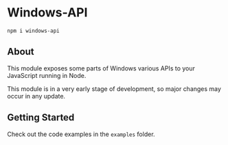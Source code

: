 Windows-API
===========

```
npm i windows-api
```

About
-----

This module exposes some parts of Windows various APIs to your JavaScript running in Node.

This module is in a very early stage of development, so major changes may occur in any update.

Getting Started
---------------

Check out the code examples in the ``examples`` folder.
